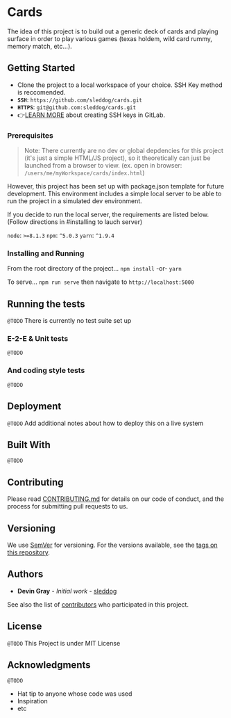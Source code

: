 # Cards

The idea of this project is to build out a generic deck of cards and playing surface in order to play various games (texas holdem, wild card rummy, memory match, etc...).

## Getting Started

- Clone the project to a local workspace of your choice. SSH Key method is reccomended.
- **`SSH`**: `https://github.com/sleddog/cards.git`
- **`HTTPS`**: `git@github.com:sleddog/cards.git`
- :point_right:[LEARN MORE](https://help.github.com/articles/connecting-to-github-with-ssh/) about creating SSH keys in GitLab.

### Prerequisites

> Note: There currently are no dev or global depdencies for this project (it's just a simple HTML/JS project), so it theoretically can just be launched from a browser to view. (ex. open in browser: `/users/me/myWorkspace/cards/index.html`)

However, this project has been set up with package.json template for future development. This environment includes a simple local server to be able to run the project in a simulated dev environment.

If you decide to run the local server, the requirements are listed below. (Follow directions in #installing to lauch server)

`node`: `>=8.1.3`
`npm`: `^5.0.3`
`yarn`: `^1.9.4`

### Installing and Running

From the root directory of the project...
`npm install` -or- `yarn`

To serve...
`npm run serve` then navigate to `http://localhost:5000`

## Running the tests

`@TODO`
There is currently no test suite set up

### E-2-E & Unit tests

`@TODO`

### And coding style tests

`@TODO`

## Deployment

`@TODO`
Add additional notes about how to deploy this on a live system

## Built With

`@TODO`

## Contributing

Please read [CONTRIBUTING.md](CONTRIBUTING.md) for details on our code of conduct, and the process for submitting pull requests to us.

## Versioning

We use [SemVer](http://semver.org/) for versioning. For the versions available, see the [tags on this repository](https://github.com/sleddog/cards/releases).

## Authors

- **Devin Gray** - _Initial work_ - [sleddog](devingray@gmail.com)

See also the list of [contributors](https://github.com/sleddog/cards/graphs/contributors) who participated in this project.

## License

`@TODO`
This Project is under MIT License 

## Acknowledgments

`@TODO`

- Hat tip to anyone whose code was used
- Inspiration
- etc
